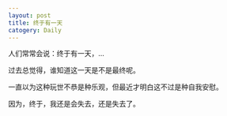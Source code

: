 ```yaml
---
layout: post
title: 终于有一天
catogery: Daily
---
```


人们常常会说：终于有一天，...  

过去总觉得，谁知道这一天是不是最终呢。  

一直以为这种玩世不恭是种乐观，但最近才明白这不过是种自我安慰。  

因为，终于，我还是会失去，还是失去了。



